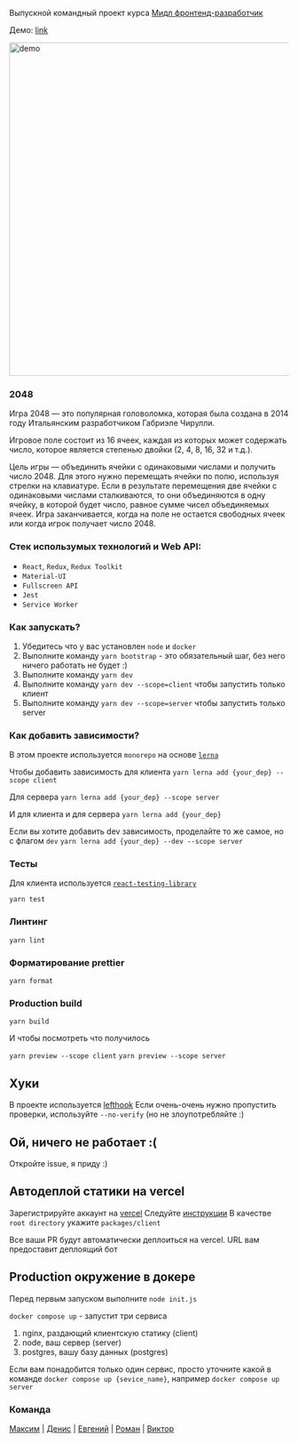 Выпускной командный проект курса [Мидл фронтенд-разработчик](https://practicum.yandex.ru/middle-frontend/)

Демо: [link](https://praktikum-client-git-test-game-boorav4ik.vercel.app/)


<img src="https://sun9-51.userapi.com/impg/ptjlJeNim2Jo464ZXOUdzDM4pO_urWca9wuYTQ/314dvJCtx5s.jpg?size=1280x740&quality=96&sign=dafb64a52a0605ec1eedc13146500e32&type=album" alt="demo" style="width: 600px;"/>


### 2048
Игра 2048 — это популярная головоломка, которая была создана в 2014 году Итальянским разработчиком Габриэле Чирулли.

Игровое поле состоит из 16 ячеек, каждая из которых может содержать число, которое является степенью двойки (2, 4, 8, 16, 32 и т.д.).

Цель игры — объединить ячейки с одинаковыми числами и получить число 2048. Для этого нужно перемещать ячейки по полю, используя стрелки на клавиатуре. Если в результате перемещения две ячейки с одинаковыми числами сталкиваются, то они объединяются в одну ячейку, в которой будет число, равное сумме чисел объединяемых ячеек. Игра заканчивается, когда на поле не остается свободных ячеек или когда игрок получает число 2048.

### Стек использумых технологий и Web API:
- `React`, `Redux`, `Redux Toolkit`
- `Material-UI`
- `Fullscreen API`
- `Jest`
- `Service Worker`


### Как запускать?

1. Убедитесь что у вас установлен `node` и `docker`
2. Выполните команду `yarn bootstrap` - это обязательный шаг, без него ничего работать не будет :)
3. Выполните команду `yarn dev`
4. Выполните команду `yarn dev --scope=client` чтобы запустить только клиент
5. Выполните команду `yarn dev --scope=server` чтобы запустить только server

### Как добавить зависимости?
В этом проекте используется `monorepo` на основе [`lerna`](https://github.com/lerna/lerna)

Чтобы добавить зависимость для клиента 
```yarn lerna add {your_dep} --scope client```

Для сервера
```yarn lerna add {your_dep} --scope server```

И для клиента и для сервера
```yarn lerna add {your_dep}```


Если вы хотите добавить dev зависимость, проделайте то же самое, но с флагом `dev`
```yarn lerna add {your_dep} --dev --scope server```


### Тесты

Для клиента используется [`react-testing-library`](https://testing-library.com/docs/react-testing-library/intro/)

```yarn test```

### Линтинг

```yarn lint```

### Форматирование prettier

```yarn format```

### Production build

```yarn build```

И чтобы посмотреть что получилось


`yarn preview --scope client`
`yarn preview --scope server`

## Хуки
В проекте используется [lefthook](https://github.com/evilmartians/lefthook)
Если очень-очень нужно пропустить проверки, используйте `--no-verify` (но не злоупотребляйте :)

## Ой, ничего не работает :(

Откройте issue, я приду :)

## Автодеплой статики на vercel
Зарегистрируйте аккаунт на [vercel](https://vercel.com/)
Следуйте [инструкции](https://vitejs.dev/guide/static-deploy.html#vercel-for-git)
В качестве `root directory` укажите `packages/client`

Все ваши PR будут автоматически деплоиться на vercel. URL вам предоставит деплоящий бот

## Production окружение в докере
Перед первым запуском выполните `node init.js`


`docker compose up` - запустит три сервиса
1. nginx, раздающий клиентскую статику (client)
2. node, ваш сервер (server)
3. postgres, вашу базу данных (postgres)

Если вам понадобится только один сервис, просто уточните какой в команде
`docker compose up {sevice_name}`, например `docker compose up server`

### Команда

[Максим](https://github.com/boorav4ik) | [Денис](https://github.com/tayru) |  [Евгений](https://github.com/LapEv) |  [Роман](https://github.com/Replicatus) |  [Виктор](https://github.com/viktor-nonjme)